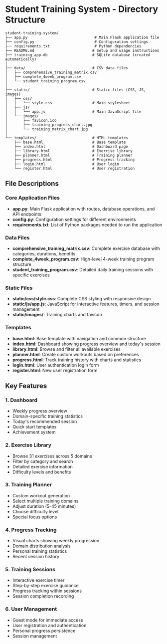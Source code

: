 # Student Training System - Directory Structure

```
student-training-system/
├── app.py                              # Main Flask application file
├── config.py                           # Configuration settings
├── requirements.txt                    # Python dependencies
├── README.md                          # Setup and usage instructions
├── training_app.db                    # SQLite database (created automatically)
│
├── data/                              # CSV data files
│   ├── comprehensive_training_matrix.csv
│   ├── complete_4week_program.csv
│   └── student_training_program.csv
│
├── static/                            # Static files (CSS, JS, images)
│   ├── css/
│   │   └── style.css                  # Main stylesheet
│   ├── js/
│   │   └── app.js                     # Main JavaScript file
│   └── images/
│       ├── favicon.ico
│       ├── training_progress_chart.jpg
│       └── training_matrix_chart.jpg
│
└── templates/                         # HTML templates
    ├── base.html                      # Base template
    ├── index.html                     # Dashboard page
    ├── library.html                   # Exercise library
    ├── planner.html                   # Training planner
    ├── progress.html                  # Progress tracking
    ├── login.html                     # User login
    └── register.html                  # User registration
```

## File Descriptions

### Core Application Files
- **app.py**: Main Flask application with routes, database operations, and API endpoints
- **config.py**: Configuration settings for different environments
- **requirements.txt**: List of Python packages needed to run the application

### Data Files
- **comprehensive_training_matrix.csv**: Complete exercise database with categories, durations, benefits
- **complete_4week_program.csv**: High-level 4-week training program structure
- **student_training_program.csv**: Detailed daily training sessions with specific exercises

### Static Files
- **static/css/style.css**: Complete CSS styling with responsive design
- **static/js/app.js**: JavaScript for interactive features, timers, and session management
- **static/images/**: Training charts and favicon

### Templates
- **base.html**: Base template with navigation and common structure
- **index.html**: Dashboard showing progress overview and today's session
- **library.html**: Browse and filter all available exercises
- **planner.html**: Create custom workouts based on preferences
- **progress.html**: Track training history with charts and statistics
- **login.html**: User authentication login form
- **register.html**: New user registration form

## Key Features

### 1. Dashboard
- Weekly progress overview
- Domain-specific training statistics
- Today's recommended session
- Quick start templates
- Achievement system

### 2. Exercise Library
- Browse 31 exercises across 5 domains
- Filter by category and search
- Detailed exercise information
- Difficulty levels and benefits

### 3. Training Planner
- Custom workout generation
- Select multiple training domains
- Adjust duration (5-45 minutes)
- Choose difficulty level
- Special focus options

### 4. Progress Tracking
- Visual charts showing weekly progression
- Domain distribution analysis
- Personal training statistics
- Recent session history

### 5. Training Sessions
- Interactive exercise timer
- Step-by-step exercise guidance
- Progress tracking within sessions
- Session completion recording

### 6. User Management
- Guest mode for immediate access
- User registration and authentication
- Personal progress persistence
- Session management
